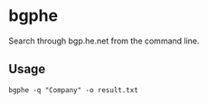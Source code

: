 # bgphe
Search through bgp.he.net from the command line.

## Usage
```bgphe -q "Company" -o result.txt```
